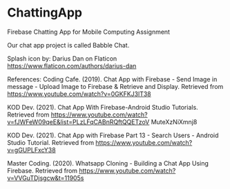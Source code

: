 # ChattingApp
Firebase Chatting App for Mobile Computing Assignment

Our chat app project is called Babble Chat.

Splash icon by:
Darius Dan on Flaticon
https://www.flaticon.com/authors/darius-dan

References:
Coding Cafe. (2019). Chat App with Firebase - Send Image in message - Upload Image to Firebase & Retrieve and Display.
Retrieved from https://www.youtube.com/watch?v=0GKFKJ3lT38

KOD Dev. (2021). Chat App With Firebase-Android Studio Tutorials. Retrieved from 
https://www.youtube.com/watch?v=fJWFeW09qeE&list=PLzLFqCABnRQftQQETzoV
MuteXzNiXmnj8

KOD Dev. (2021). Chat App with Firebase Part 13 - Search Users - Android Studio Tutorial. Retrieved from 
https://www.youtube.com/watch?v=gGUPLFxcY38

Master Coding. (2020). Whatsapp Cloning - Building a Chat App Using Firebase. Retrieved from https://www.youtube.com/watch?v=VVGuTDjsgcw&t=11905s

